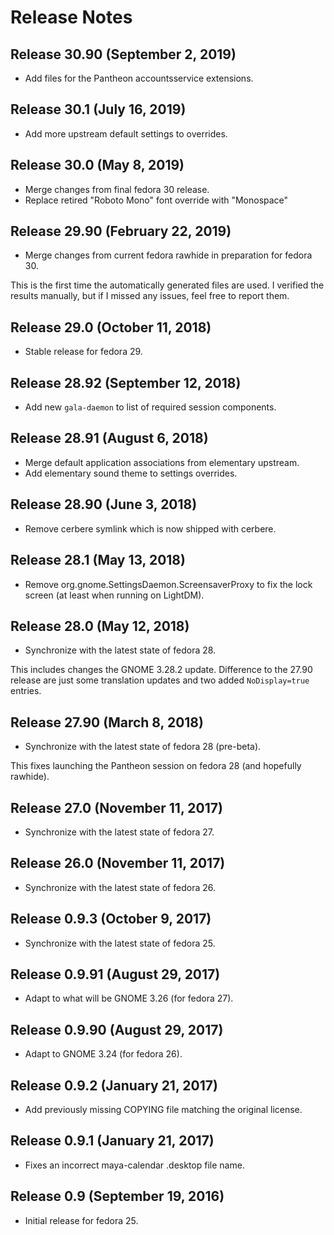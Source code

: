 # Release Notes

## Release 30.90 (September 2, 2019)

- Add files for the Pantheon accountsservice extensions.

## Release 30.1 (July 16, 2019)

- Add more upstream default settings to overrides.

## Release 30.0 (May 8, 2019)

- Merge changes from final fedora 30 release.
- Replace retired "Roboto Mono" font override with "Monospace"

## Release 29.90 (February 22, 2019)

- Merge changes from current fedora rawhide in preparation for fedora 30.

This is the first time the automatically generated files are used. I verified
the results manually, but if I missed any issues, feel free to report them.

## Release 29.0 (October 11, 2018)

- Stable release for fedora 29.

## Release 28.92 (September 12, 2018)

- Add new `gala-daemon` to list of required session components.

## Release 28.91 (August 6, 2018)

- Merge default application associations from elementary upstream.
- Add elementary sound theme to settings overrides.

## Release 28.90 (June 3, 2018)

- Remove cerbere symlink which is now shipped with cerbere.

## Release 28.1 (May 13, 2018)

- Remove org.gnome.SettingsDaemon.ScreensaverProxy to fix the lock screen (at
  least when running on LightDM).

## Release 28.0 (May 12, 2018)

- Synchronize with the latest state of fedora 28.

This includes changes the GNOME 3.28.2 update. Difference to the 27.90 release
are just some translation updates and two added `NoDisplay=true` entries.

## Release 27.90 (March 8, 2018)

- Synchronize with the latest state of fedora 28 (pre-beta).

This fixes launching the Pantheon session on fedora 28 (and hopefully rawhide).

## Release 27.0 (November 11, 2017)

- Synchronize with the latest state of fedora 27.

## Release 26.0 (November 11, 2017)

- Synchronize with the latest state of fedora 26.

## Release 0.9.3 (October 9, 2017)

- Synchronize with the latest state of fedora 25.

## Release 0.9.91 (August 29, 2017)

- Adapt to what will be GNOME 3.26 (for fedora 27).

## Release 0.9.90 (August 29, 2017)

- Adapt to GNOME 3.24 (for fedora 26).

## Release 0.9.2 (January 21, 2017)

- Add previously missing COPYING file matching the original license.

## Release 0.9.1 (January 21, 2017)

- Fixes an incorrect maya-calendar .desktop file name.

## Release 0.9 (September 19, 2016)

- Initial release for fedora 25.

